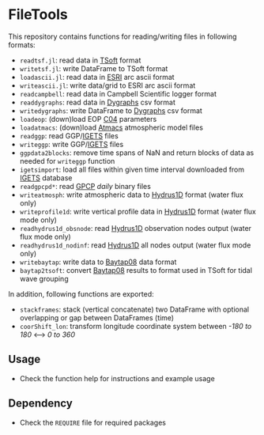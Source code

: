 FileTools
=========
This repository contains functions for reading/writing files in following formats:
* `readtsf.jl`: read data in [TSoft](http://seismologie.oma.be/en/downloads/tsoft) format
* `writetsf.jl`: write DataFrame to TSoft format
* `loadascii.jl`: read data in [ESRI](https://en.wikipedia.org/wiki/Esri_grid) arc ascii format
* `writeascii.jl`: write data/grid to ESRI arc ascii format
* `readcampbell`: read data in Campbell Scientific logger format
* `readdygraphs`: read data in [Dygraphs](http://dygraphs.com/tutorial.html) csv format
* `writedygraphs`: write DataFrame to [Dygraphs](http://dygraphs.com/tutorial.html) csv format
* `loadeop`: (down)load EOP [C04](http://hpiers.obspm.fr/iers/eop/eopc04/eopc04_IAU2000.62-now) parameters
* `loadatmacs`: (down)load [Atmacs](/http://atmacs.bkg.bund.de) atmospheric model files
* `readggp`: read GGP/[IGETS](http://gfzpublic.gfz-potsdam.de/pubman/faces/viewItemOverviewPage.jsp?itemId=escidoc:1870888) files
* `writeggp`: write GGP/[IGETS](http://gfzpublic.gfz-potsdam.de/pubman/faces/viewItemOverviewPage.jsp?itemId=escidoc:1870888) files
* `ggpdata2blocks`: remove time spans of NaN and return blocks of data as needed for `writeggp` function
* `igetsimport`: load all files within given time interval downloaded from [IGETS](http://isdc.gfz-potsdam.de/igets-data-base/) database
* `readgpcpd*`: read [GPCP](https://precip.gsfc.nasa.gov/gpcp_daily_comb.html) _daily_ binary files
* `writeatmosph`: write atmospheric data to [Hydrus1D](https://www.pc-progress.com/en/Default.aspx?H1D-description#k1) format (water flux only)
* `writeprofile1d`: write vertical profile data in [Hydrus1D](https://www.pc-progress.com/en/Default.aspx?H1D-description#k1) format (water flux mode only)
* `readhydrus1d_obsnode`: read [Hydrus1D](https://www.pc-progress.com/en/Default.aspx?H1D-description#k1) observation nodes output (water flux mode only)
* `readhydrus1d_nodinf`: read [Hydrus1D](https://www.pc-progress.com/en/Default.aspx?H1D-description#k1) all nodes output (water flux mode only)
* `writebaytap`: write data to [Baytap08](https://igppweb.ucsd.edu/~agnew/Baytap/baytap.html) data format
* `baytap2tsoft`: convert [Baytap08](https://igppweb.ucsd.edu/~agnew/Baytap/baytap.html) results to format used in TSoft for tidal wave grouping

In addition, following functions are exported:
* `stackframes`: stack (vertical concatenate) two DataFrame with optional overlapping or gap between DataFrames (time)
* `coorShift_lon`: transform longitude coordinate system between _-180 to 180_ <--> _0 to 360_

## Usage
* Check the function help for instructions and example usage

## Dependency
* Check the `REQUIRE` file for required packages
